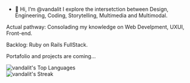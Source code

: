 - 👋 Hi, I’m @vandalit
I explore the intersetction between Design, Engineering, Coding, Storytelling, Multimedia and Multimodal.

Actual pathway: Consolading my knowledge on Web Develpment, UXUI, Front-end. 
<br>

Backlog: Ruby on Rails FullStack.

Portafolio and projects are coming...

<!---
vandalit/vandalit is a ✨ special ✨ repository because its `README.md` (this file) appears on your GitHub profile.
You can click the Preview link to take a look at your changes.
--->



![vandalit's Top Languages](https://github-readme-stats.vercel.app/api/top-langs/?username=vandalit&theme=synthwave&show_icons=true&hide_border=true&layout=compact)
<br>
![vandalit's Streak](https://github-readme-streak-stats.herokuapp.com/?user=vandalit&theme=synthwave&hide_border=true)
